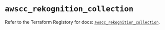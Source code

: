 # `awscc_rekognition_collection`

Refer to the Terraform Registory for docs: [`awscc_rekognition_collection`](https://registry.terraform.io/providers/hashicorp/awscc/0.70.0/docs/resources/rekognition_collection).
